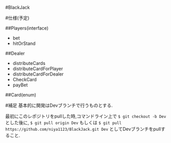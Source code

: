 #BlackJack

#仕様(予定)

##Players(interface)
- bet
- hitOrStand

##Dealer
- distributeCards
- distributeCardForPlayer
- distributeCardForDealer
- CheckCard
- payBet

##Card(enum)

#補足
基本的に開発はDevブランチで行うものとする.

最初にこのレポジトリをpullした時,コマンドライン上で
`
$ git checkout -b Dev
`
とした後に,
`
$ git pull origin Dev
`
もしくは
`
$ git pull https://github.com/niya1123/BlackJack.git Dev
`
としてDevブランチをpullすること.
